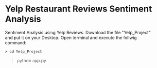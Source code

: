 # Yelp Restaurant Reviews Sentiment Analysis
Sentiment Analysis using Yelp Reviews. 
Download the file "Yelp_Project" and put it on your Desktop. 
Open terminal and execute the follwig command:

	> cd Yelp_Project
  > python app.py
